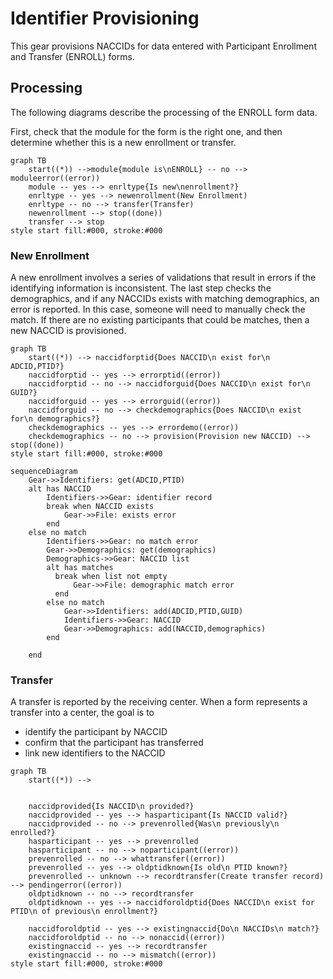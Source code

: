 # Identifier Provisioning

This gear provisions NACCIDs for data entered with Participant Enrollment and Transfer (ENROLL) forms.

## Processing

The following diagrams describe the processing of the ENROLL form data.

First, check that the module for the form is the right one, and then determine whether this is a new enrollment or transfer.

```mermaid
graph TB
    start((*)) -->module{module is\nENROLL} -- no --> moduleerror((error))
    module -- yes --> enrltype{Is new\nenrollment?}
    enrltype -- yes --> newenrollment(New Enrollment)    
    enrltype -- no --> transfer(Transfer)
    newenrollment --> stop((done))
    transfer --> stop
style start fill:#000, stroke:#000
```

### New Enrollment

A new enrollment involves a series of validations that result in errors if the identifying information is inconsistent.
The last step checks the demographics, and if any NACCIDs exists with matching demographics, an error is reported.
In this case, someone will need to manually check the match.
If there are no existing participants that could be matches, then a new NACCID is provisioned.

```mermaid
graph TB
    start((*)) --> naccidforptid{Does NACCID\n exist for\n ADCID,PTID?}
    naccidforptid -- yes --> errorptid((error))
    naccidforptid -- no --> naccidforguid{Does NACCID\n exist for\n GUID?}
    naccidforguid -- yes --> errorguid((error))
    naccidforguid -- no --> checkdemographics{Does NACCID\n exist for\n demographics?}
    checkdemographics -- yes --> errordemo((error))
    checkdemographics -- no --> provision(Provision new NACCID) --> stop((done))
style start fill:#000, stroke:#000
```


```mermaid
sequenceDiagram
    Gear->>Identifiers: get(ADCID,PTID)
    alt has NACCID
        Identifiers->>Gear: identifier record
        break when NACCID exists
            Gear->>File: exists error
        end
    else no match
        Identifiers->>Gear: no match error
        Gear->>Demographics: get(demographics)
        Demographics->>Gear: NACCID list
        alt has matches
          break when list not empty
              Gear->>File: demographic match error
          end
        else no match
            Gear->>Identifiers: add(ADCID,PTID,GUID)
            Identifiers->>Gear: NACCID
            Gear->>Demographics: add(NACCID,demographics)
        end

    end
```

### Transfer

A transfer is reported by the receiving center.
When a form represents a transfer into a center, the goal is to

* identify the participant by NACCID
* confirm that the participant has transferred
* link new identifiers to the NACCID
  
```mermaid
graph TB
    start((*)) --> 
    
    
    naccidprovided{Is NACCID\n provided?}
    naccidprovided -- yes --> hasparticipant{Is NACCID valid?}
    naccidprovided -- no --> prevenrolled{Was\n previously\n enrolled?}
    hasparticipant -- yes --> prevenrolled
    hasparticipant -- no --> noparticipant((error))
    prevenrolled -- no --> whattransfer((error))
    prevenrolled -- yes --> oldptidknown{Is old\n PTID known?}
    prevenrolled -- unknown --> recordtransfer(Create transfer record) --> pendingerror((error))
    oldptidknown -- no --> recordtransfer
    oldptidknown -- yes --> naccidforoldptid{Does NACCID\n exist for PTID\n of previous\n enrollment?}

    naccidforoldptid -- yes --> existingnaccid{Do\n NACCIDs\n match?}
    naccidforoldptid -- no --> nonaccid((error))
    existingnaccid -- yes --> recordtransfer
    existingnaccid -- no --> mismatch((error))
style start fill:#000, stroke:#000
```

